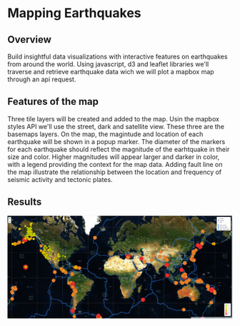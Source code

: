 # Mapping Earthquakes

## Overview
Build insightful data visualizations with interactive features on earthquakes from around the world. Using javascript, d3 and leaflet libraries we'll traverse and retrieve earthquake data wich we will plot a mapbox map through an api request.

## Features of the map
Three tile layers will be created and added to the map. Usin the mapbox styles API we'll use the street, dark and satellite view. These three are the basemaps layers.
On the map, the magintude and location of each earthquake will be shown in a popup marker. The diameter of the markers for each earthquake should reflect the magnitude of the earhtquake in their size and color. Higher magnitudes will appear larger and darker in color, with a legend providing the context for the map data. 
Adding fault line on the map illustrate the relationship between the location and frequency of seismic activity and tectonic plates.

## Results
<Img src = "Images/Challenge.png" width="650">
